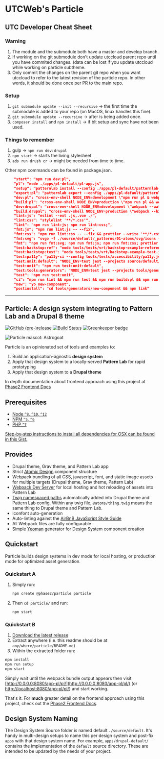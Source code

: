 
# UTCWeb's Particle
## UTC Developer Cheat Sheet
### Warning
1. The module and the submodule both have a master and develop branch.
1. If working on the git submodule don't update utccloud parent repo until you have commited changes. (data can be lost if you update utccloud while working on particle subtheme.
1. Only commit the changes on the parent git repo when you want utccloud to refer to the latest revision of the particle repo. In other words, it should be done once per PR to the main repo.

### Setup
1. `git submodule update --init --recursive` -> the first time the submodule is added to your repo (on MacOS, linux handles this fine).
1. `git submodule update --recursive` -> after is being added once.
1. `composer install` and `npm install` -> if blt setup and sync have not been used.


### Things to remember

1. gulp -> `npm run dev:drupal`
1. `npm start` -> starts the living stylesheet
1. `ads run drush cr` -> might be needed from time to time.

Other npm commands can be found in package.json.
```json
    "start": "npm run dev:pl",
    "pl": "node ./apps/pl-default/pl-app.js",
    "setup": "patternlab install --config ./apps/pl-default/patternlab-config.json && patternlab build --config ./apps/pl-default/patternlab-config.json",
    "export:pl": "patternlab export --config ./apps/pl-default/patternlab-config.json",
    "dev:pl": "cross-env-shell NODE_ENV=development \"npm run pl & webpack-dev-server --config ./apps/pl-default/webpack.config.js --hot\"",
    "build:pl": "cross-env-shell NODE_ENV=production \"npm run pl && webpack --config ./apps/pl-default/webpack.config.js\"",
    "dev:drupal": "cross-env-shell NODE_ENV=development \"webpack --watch --config ./apps/drupal-default/webpack.config.js\"",
    "build:drupal": "cross-env-shell NODE_ENV=production \"webpack --hide-modules --config ./apps/drupal-default/webpack.config.js\"",
    "lint:js": "eslint --ext .js,.vue ./",
    "lint:css": "stylelint '**/*.css'",
    "lint": "npm run lint:js; npm run lint:css;",
    "fmt:js": "npm run lint:js -- --fix",
    "fmt:css": "npm run lint:css -- --fix && prettier --write '**/*.css'",
    "fmt:svg": "svgo -f ./source/default/_patterns/01-atoms/svg/icons --config=./.svgo.yml",
    "fmt": "npm run fmt:svg; npm run fmt:js; npm run fmt:css; prettier --write .",
    "test:backstop:ref": "node tools/tests/vrt/backstop-example-reference.js",
    "test:backstop:test": "node tools/tests/vrt/backstop-example-test.js",
    "test:pa11y": "pa11y-ci --config tools/tests/accessibility/pa11y.js",
    "test:unit:default": "NODE_ENV=test jest --projects source/default/",
    "test:unit": "npm run test:unit:default",
    "test:tools:generators": "NODE_ENV=test jest --projects tools/generators/",
    "test": "npm run test:unit",
    "ci": "npm run lint && npm run test && npm run build:pl && npm run build:drupal",
    "new": "yo new-component",
    "postinstall": "cd tools/generators/new-component && npm link"
```

---

## Particle: A design system integrating to Pattern Lab and a Drupal 8 theme

[![GitHub (pre-)release](https://img.shields.io/github/release/phase2/particle/all.svg)](https://github.com/phase2/particle/releases)
[![Build Status](https://travis-ci.org/phase2/particle.svg?branch=master)](https://travis-ci.org/phase2/particle)
[![Greenkeeper badge](https://badges.greenkeeper.io/phase2/particle.svg)](https://greenkeeper.io/)

![Particle mascot: Astrogoat](apps/pl-default/pattern-lab/_patterns/01-atoms-demo/image/astrogoat.png?raw=true 'Astrogoat')

Particle is an opinionated set of tools and examples to:

1.  Build an application-agnostic **design system**
1.  Apply that design system to a locally-served **Pattern Lab** for rapid
    prototyping
1.  Apply that design system to a **Drupal theme**

In depth documentation about frontend approach using this project at
[Phase2 Frontend Docs](https://phase2.gitbook.io/frontend/)

## Prerequisites

- [Node `^8`, `^10`, `^12`](https://nodejs.org)
- [NPM `^5`, `^6`](https://www.npmjs.com/)
- [PHP `^7`](https://php.net)

[Step-by-step instructions to install all dependencies for OSX can be found in this Gist.](https://gist.github.com/illepic/efd6ab9f452af2a99b7ade78257e6b96)

## Provides

- Drupal theme, Grav theme, and Pattern Lab app
- Strict [Atomic Design](http://atomicdesign.bradfrost.com/) component structure
- Webpack bundling of all CSS, javascript, font, and static image assets for
  multiple targets (Drupal theme, Grav theme, Pattern Lab)
- [Webpack Dev Server](https://github.com/webpack/webpack-dev-server) for local
  hosting and hot reloading of assets into Pattern Lab
- [Twig namespaced paths](https://symfony.com/doc/current/templating/namespaced_paths.html)
  automatically added into Drupal theme and Pattern Lab config. Within any twig
  file, `@atoms/thing.twig` means the same thing to Drupal theme and Pattern
  Lab.
- Iconfont auto-generation
- Auto-linting against the
  [AirBnB JavaScript Style Guide](https://github.com/airbnb/javascript)
- All Webpack files are fully configurable
- Simple [Yeoman](http://yeoman.io/) generator for Design System component
  creation

## Quickstart

Particle builds design systems in dev mode for local hosting, or production mode
for optimized asset generation.

### Quickstart A

1. Simply run:

   ```bash
   npm create @phase2/particle particle
   ```

1. Then `cd particle/` and run:

   ```bash
   npm start
   ```

### Quickstart B

1.  [Download the latest release](https://github.com/phase2/particle/releases)
1.  Extract anywhere (i.e. this readme should be at
    `any/where/particle/README.md`)
1.  Within the extracted folder run:

```bash
npm install
npm run setup
npm start
```

Simply wait until the webpack bundle output appears then visit
[http://0.0.0.0:8080/app-pl/pl/](http://0.0.0.0:8080/app-pl/pl/) (or
[http://localhost:8080/app-pl/pl/](http://localhost:8080/app-pl/pl/)) and start
working.

That's it. For **much** greater detail on the frontend approach using this
project, check out the
[Phase2 Frontend Docs](https://phase2.gitbook.io/frontend/).

## Design System Naming

The Design System Source folder is named default `./source/default`. It's handy
in multi-design setups to name this per design system and post-fix `apps` with
that design system name. For example, `apps/drupal-default/` contains the
implementation of the `default` source directory. These are intended to be
updated by the needs of your project.
